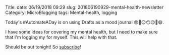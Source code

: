 Title: 
date: 06/19/2018 09:29
slug: 201806190929-mental-health-newsletter
Category: MicroBlogging
tags: Mental-health, logging

Today's #AutomateADay is on using Drafts as a mood journal 😡🙁😑😶😐🙂😄. 

I have some ideas for covering my mental health, but I need to make sure that I'm logging my for myself. This will help with that. 

Should be out tonight! So [subscribe](https://tinyletter.com/kjaymiller)! 